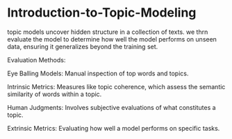 # Introduction-to-Topic-Modeling

topic models uncover hidden structure in a collection of texts. we thrn evaluate the model to determine how well the model performs on unseen data, ensuring it generalizes beyond the training set.

Evaluation Methods:

Eye Balling Models: Manual inspection of top words and topics.

Intrinsic Metrics: Measures like topic coherence, which assess the semantic similarity of words within a topic.

Human Judgments: Involves subjective evaluations of what constitutes a topic.

Extrinsic Metrics: Evaluating how well a model performs on specific tasks.
